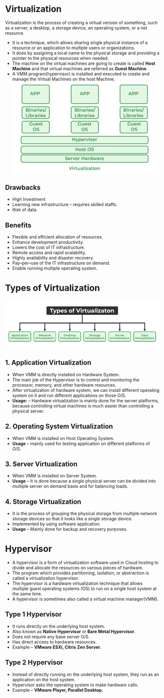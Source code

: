 # Virtualization
Virtualization is the process of creating a virtual version of something, such as a server, a desktop, a storage device, an operating system, or a net resource.
- It is a technique, which allows sharing single physical instance of a resource or an application to multiple users or organizations.
- It does by assigning a local name to the physical storage and providing a pointer to the physical resources when needed.
- The machine on the virtual machines are going to create is called **Host Machine** and that virtual machines are referred as **Guest Machine**.
- A VMM program(hypervisor) is installed and executed to create and manage the Virtual Machines on the host Machine.
![VIrtualization](images/Virtualization.png)

## Drawbacks
- High Investment
- Learning new infrastructure – requires skilled staffs.
- Risk of data.

## Benefits
- Flexible and efficient allocation of resources.
- Enhance development productivity.
- Lowers the cost of IT infrastructure.
- Remote access and rapid scalability.
- Highly availability and disaster recovery.
- Pay–per–use of the IT infrastructure on demand.
- Enable running multiple operating system.

# Types of Virtualization
![Types of Virtualization](images/Types-of-Virtualizaton.png)

## 1. Application Virtualization
- When VMM is directly installed on Hardware System.
- The main job of the Hypervisor is to control and monitoring the processor, memory, and other hardware resources.
- After virtualization of hardware system, we can install different operating system on it and run different applications on those O/S.
- **Usage:** – Hardware virtualization is mainly done for the server platforms, because controlling virtual machines is much easier than controlling a physical server.

## 2. Operating System Virtualization
- When VMM is installed on Host Operating System.
- **Usage** – mainly used for testing application on different platforms of O/S.

## 3. Server Virtualization
- When VMM is installed on Server System.
- **Usage** – It is done because a single physical server can be divided into multiple server on demand basis and for balancing loads.

## 4. Storage Virtualization
- It is the process of grouping the physical storage from multiple network storage devices so that it looks like a single storage device.
- Implemented by using software application.
- **Usage** – Mainly done for backup and recovery purposes.

# Hypervisor
- A hypervisor is a form of virtualization software used in Cloud hosting to divide and allocate the resources on various pieces of hardware. 
- The program which provides partitioning, isolation, or abstraction is called a virtualization hypervisor.
- The hypervisor is a hardware virtualization technique that allows multiple guest operating systems (OS) to run on a single host system at the same time.
- A hypervisor is sometimes also called a virtual machine manager(VMM).

## Type 1 Hypervisor
- It runs directly on the underlying host system.
- Also known as **Native Hypervisor** or **Bare Metal Hypervisor**.
- Does not require any base server O/S.
- Has direct access to hardware resources.
- Example – **VMware ESXi, Citrix Zen Server.**

## Type 2 Hypervisor 
- Instead of directly running on the underlying host system, they run as an application on the host system.
- Hypervisor asks the operating system to make hardware calls.
- Example – **VMware Player, Parallel Desktop.**